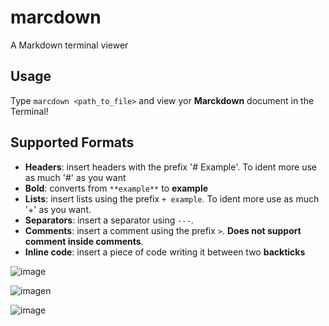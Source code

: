 # marcdown
A Markdown terminal viewer

## Usage

Type `marcdown <path_to_file>` and view yor **Marckdown** document in the Terminal!

## Supported Formats

+ **Headers**: insert headers with the prefix '# Example'. To ident more use as much '#' as you want
+ **Bold**: converts from `**example**` to **example**
+ **Lists**: insert lists using the prefix `+ example`. To ident more use as much '+' as you want.
+ **Separators**: insert a separator using `---`.
+ **Comments**: insert a comment using the prefix `>`. **Does not support comment inside comments**.
+ **Inline code**: insert a piece of code writing it between two **backticks**

![image](https://user-images.githubusercontent.com/104323247/194111115-d0d9d187-09f6-4ddf-b8ab-64ce9dd8b417.png)

![imagen](https://user-images.githubusercontent.com/104323247/194100073-428cfdde-7c33-430d-8cd7-f382bc288003.png)

![image](https://user-images.githubusercontent.com/104323247/194126848-2daa6ab0-9d53-49a9-ba4f-e490229d5e85.png)

